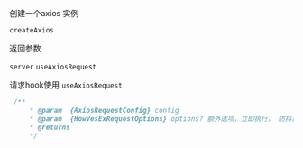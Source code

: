  创建一个axios 实例
 
`createAxios`

返回参数 

`server`
`useAxiosRequest`

请求hook使用 `useAxiosRequest`
```js
 /**
     * @param  {AxiosRequestConfig} config 
     * @param  {HowVesExRequestOptions} options? 额外选项，立即执行， 防抖延迟时间
     * @returns
     */
```
